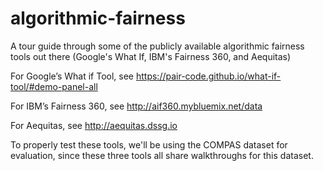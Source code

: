 # algorithmic-fairness
A tour guide through some of the publicly available algorithmic fairness tools out there (Google's What If, IBM's Fairness 360, and Aequitas)


For Google’s What if Tool, see https://pair-code.github.io/what-if-tool/#demo-panel-all

For IBM’s Fairness 360, see http://aif360.mybluemix.net/data 

For Aequitas, see http://aequitas.dssg.io 

To properly test these tools, we'll be using the COMPAS dataset for evaluation, since these three tools all share walkthroughs for this dataset.
